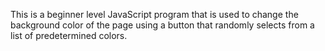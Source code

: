 This is a beginner level JavaScript program that is used to 
change the background color of the page using a button
that randomly selects from a list of predetermined colors.
